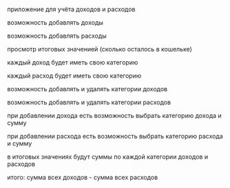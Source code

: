 приложение для учёта доходов и расходов

возможность добавлять доходы

возможность добавлять расходы

просмотр итоговых значенией (сколько осталось в кошельке)

каждый доход будет иметь свою категорию

каждый расход будет иметь свою категорию

возможность добавлять и удалять категории доходов

возможность добавлять и удалять категории расходов

при добавлении дохода есть возможность выбрать категорию дохода и сумму

при добавлении расхода есть возможность выбрать категорию расхода и сумму

в итоговых значениях будут суммы по каждой категории доходов и расходов

итого: сумма всех доходов - сумма всех расходов
